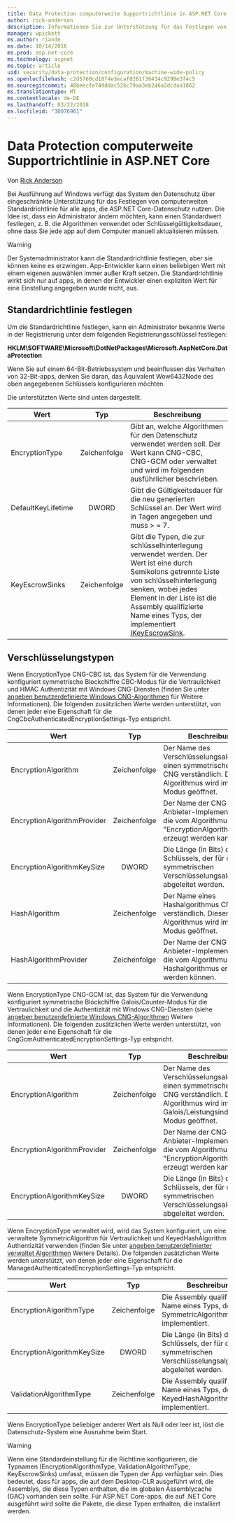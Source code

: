 ```yaml
---
title: Data Protection computerweite Supportrichtlinie in ASP.NET Core
author: rick-anderson
description: Informationen Sie zur Unterstützung für das Festlegen von computerweiten Standardrichtlinie für alle apps, die ASP.NET Core-Datenschutz nutzen.
manager: wpickett
ms.author: riande
ms.date: 10/14/2016
ms.prod: asp.net-core
ms.technology: aspnet
ms.topic: article
uid: security/data-protection/configuration/machine-wide-policy
ms.openlocfilehash: c2d5760cd18f4e3ecaf0261f36414c9298e3f4c5
ms.sourcegitcommit: 48beecfe749ddac52bc79aa3eb246a2dcdaa1862
ms.translationtype: MT
ms.contentlocale: de-DE
ms.lasthandoff: 03/22/2018
ms.locfileid: "30076961"
---
```

# <a name="data-protection-machine-wide-policy-support-in-aspnet-core"></a>Data Protection computerweite Supportrichtlinie in ASP.NET Core

Von [Rick Anderson](https://twitter.com/RickAndMSFT)

Bei Ausführung auf Windows verfügt das System den Datenschutz über eingeschränkte Unterstützung für das Festlegen von computerweiten Standardrichtlinie für alle apps, die ASP.NET Core-Datenschutz nutzen. Die Idee ist, dass ein Administrator ändern möchten, kann einen Standardwert festlegen, z. B. die Algorithmen verwendet oder Schlüsselgültigkeitsdauer, ohne dass Sie jede app auf dem Computer manuell aktualisieren müssen.

> [!WARNING]
> Der Systemadministrator kann die Standardrichtlinie festlegen, aber sie können keine es erzwingen. App-Entwickler kann einen beliebigen Wert mit einem eigenen auswählen immer außer Kraft setzen. Die Standardrichtlinie wirkt sich nur auf apps, in denen der Entwickler einen expliziten Wert für eine Einstellung angegeben wurde nicht, aus.

## <a name="setting-default-policy"></a>Standardrichtlinie festlegen

Um die Standardrichtlinie festlegen, kann ein Administrator bekannte Werte in der Registrierung unter dem folgenden Registrierungsschlüssel festlegen:

**HKLM\SOFTWARE\Microsoft\DotNetPackages\Microsoft.AspNetCore.DataProtection**

Wenn Sie auf einem 64-Bit-Betriebssystem und beeinflussen das Verhalten von 32-Bit-apps, denken Sie daran, das Äquivalent Wow6432Node des oben angegebenen Schlüssels konfigurieren möchten.

Die unterstützten Werte sind unten dargestellt.

| Wert              | Typ   | Beschreibung |
| ------------------ | :----: | ----------- |
| EncryptionType     | Zeichenfolge | Gibt an, welche Algorithmen für den Datenschutz verwendet werden soll. Der Wert kann CNG-CBC, CNG-GCM oder verwaltet und wird im folgenden ausführlicher beschrieben. |
| DefaultKeyLifetime | DWORD  | Gibt die Gültigkeitsdauer für die neu generierten Schlüssel an. Der Wert wird in Tagen angegeben und muss > = 7. |
| KeyEscrowSinks     | Zeichenfolge | Gibt die Typen, die zur schlüsselhinterlegung verwendet werden. Der Wert ist eine durch Semikolons getrennte Liste von schlüsselhinterlegung senken, wobei jedes Element in der Liste ist die Assembly qualifizierte Name eines Typs, der implementiert [IKeyEscrowSink](/dotnet/api/microsoft.aspnetcore.dataprotection.keymanagement.ikeyescrowsink). |

## <a name="encryption-types"></a>Verschlüsselungstypen

Wenn EncryptionType CNG-CBC ist, das System für die Verwendung konfiguriert symmetrische Blockchiffre CBC-Modus für die Vertraulichkeit und HMAC Authentizität mit Windows CNG-Diensten (finden Sie unter [angeben benutzerdefinierte Windows CNG-Algorithmen](xref:security/data-protection/configuration/overview#specifying-custom-windows-cng-algorithms) für Weitere Informationen). Die folgenden zusätzlichen Werte werden unterstützt, von denen jeder eine Eigenschaft für die CngCbcAuthenticatedEncryptionSettings-Typ entspricht.

| Wert                       | Typ   | Beschreibung |
| --------------------------- | :----: | ----------- |
| EncryptionAlgorithm         | Zeichenfolge | Der Name des Verschlüsselungsalgorithmus einen symmetrischen Block CNG verständlich. Dieser Algorithmus wird im CBC-Modus geöffnet. |
| EncryptionAlgorithmProvider | Zeichenfolge | Der Name der CNG-Anbieter-Implementierung, die vom Algorithmus "EncryptionAlgorithm" erzeugt werden kann. |
| EncryptionAlgorithmKeySize  | DWORD  | Die Länge (in Bits) des Schlüssels, der für der Block symmetrischen Verschlüsselungsalgorithmus abgeleitet werden. |
| HashAlgorithm               | Zeichenfolge | Der Name eines Hashalgorithmus CNG verständlich. Dieser Algorithmus wird im HMAC-Modus geöffnet. |
| HashAlgorithmProvider       | Zeichenfolge | Der Name der CNG-Anbieter-Implementierung, die vom Algorithmus Hashalgorithmus erzeugt werden können. |

Wenn EncryptionType CNG-GCM ist, das System für die Verwendung konfiguriert symmetrische Blockchiffre Galois/Counter-Modus für die Vertraulichkeit und die Authentizität mit Windows CNG-Diensten (siehe [angeben benutzerdefinierte Windows CNG-Algorithmen](xref:security/data-protection/configuration/overview#specifying-custom-windows-cng-algorithms) Weitere Informationen). Die folgenden zusätzlichen Werte werden unterstützt, von denen jeder eine Eigenschaft für die CngGcmAuthenticatedEncryptionSettings-Typ entspricht.

| Wert                       | Typ   | Beschreibung |
| --------------------------- | :----: | ----------- |
| EncryptionAlgorithm         | Zeichenfolge | Der Name des Verschlüsselungsalgorithmus einen symmetrischen Block CNG verständlich. Dieser Algorithmus wird im Galois/Leistungsindikator-Modus geöffnet. |
| EncryptionAlgorithmProvider | Zeichenfolge | Der Name der CNG-Anbieter-Implementierung, die vom Algorithmus "EncryptionAlgorithm" erzeugt werden kann. |
| EncryptionAlgorithmKeySize  | DWORD  | Die Länge (in Bits) des Schlüssels, der für der Block symmetrischen Verschlüsselungsalgorithmus abgeleitet werden. |

Wenn EncryptionType verwaltet wird, wird das System konfiguriert, um eine verwaltete SymmetricAlgorithm für Vertraulichkeit und KeyedHashAlgorithm Authentizität verwenden (finden Sie unter [angeben benutzerdefinierter verwaltet Algorithmen](xref:security/data-protection/configuration/overview#specifying-custom-managed-algorithms) Weitere Details). Die folgenden zusätzlichen Werte werden unterstützt, von denen jeder eine Eigenschaft für die ManagedAuthenticatedEncryptionSettings-Typ entspricht.

| Wert                      | Typ   | Beschreibung |
| -------------------------- | :----: | ----------- |
| EncryptionAlgorithmType    | Zeichenfolge | Die Assembly qualifizierte Name eines Typs, der SymmetricAlgorithm implementiert. |
| EncryptionAlgorithmKeySize | DWORD  | Die Länge (in Bits) des Schlüssels, der für den symmetrischen Verschlüsselungsalgorithmus abgeleitet werden. |
| ValidationAlgorithmType    | Zeichenfolge | Die Assembly qualifizierte Name eines Typs, der KeyedHashAlgorithm implementiert. |

Wenn EncryptionType beliebiger anderer Wert als Null oder leer ist, löst die Datenschutz-System eine Ausnahme beim Start.

> [!WARNING]
> Wenn eine Standardeinstellung für die Richtlinie konfigurieren, die Typnamen (EncryptionAlgorithmType, ValidationAlgorithmType, KeyEscrowSinks) umfasst, müssen die Typen der App verfügbar sein. Dies bedeutet, dass für apps, die auf dem Desktop-CLR ausgeführt wird, die Assemblys, die diese Typen enthalten, die im globalen Assemblycache (GAC) vorhanden sein sollte. Für ASP.NET Core-apps, die auf .NET Core ausgeführt wird sollte die Pakete, die diese Typen enthalten, die installiert werden.

